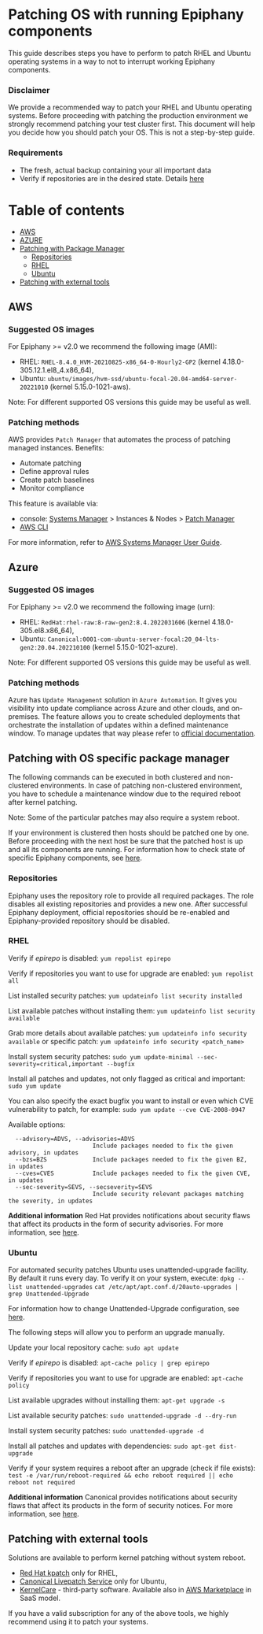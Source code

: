 # Patching OS with running Epiphany components

This guide describes steps you have to perform to patch RHEL and Ubuntu operating systems in a way to not to interrupt working Epiphany components.

### Disclaimer

We provide a recommended way to patch your RHEL and Ubuntu operating systems. Before proceeding with patching the production environment we strongly recommend patching your test cluster first.
This document will help you decide how you should patch your OS. This is not a step-by-step guide.

### Requirements

- The fresh, actual backup containing your all important data
- Verify if repositories are in the desired state. Details [here](#repositories)

# Table of contents

- [AWS](#aws)
- [AZURE](#azure)
- [Patching with Package Manager](#patching-with-package-manager)
  - [Repositories](#repositories)
  - [RHEL](#rhel)
  - [Ubuntu](#ubuntu)
- [Patching with external tools](#patching-with-external-tools)

## AWS

### Suggested OS images

For Epiphany >= v2.0 we recommend the following image (AMI):

- RHEL: `RHEL-8.4.0_HVM-20210825-x86_64-0-Hourly2-GP2` (kernel 4.18.0-305.12.1.el8_4.x86_64),
- Ubuntu: `ubuntu/images/hvm-ssd/ubuntu-focal-20.04-amd64-server-20221010` (kernel 5.15.0-1021-aws).

Note: For different supported OS versions this guide may be useful as well.

### Patching methods

AWS provides `Patch Manager` that automates the process of patching managed instances.
Benefits:

- Automate patching
- Define approval rules
- Create patch baselines
- Monitor compliance

This feature is available via:

- console: [Systems Manager](https://console.aws.amazon.com/systems-manager/) > Instances & Nodes > [Patch Manager](https://console.aws.amazon.com/systems-manager/patch-manager)
- [AWS CLI](https://docs.aws.amazon.com/systems-manager/latest/userguide/patch-manager-cli-commands.html)

For more information, refer to [AWS Systems Manager User Guide](https://docs.aws.amazon.com/systems-manager/latest/userguide/systems-manager-patch.html).

## Azure

### Suggested OS images

For Epiphany >= v2.0 we recommend the following image (urn):

- RHEL: `RedHat:rhel-raw:8-raw-gen2:8.4.2022031606` (kernel 4.18.0-305.el8.x86_64),
- Ubuntu: `Canonical:0001-com-ubuntu-server-focal:20_04-lts-gen2:20.04.202210100` (kernel 5.15.0-1021-azure).

Note: For different supported OS versions this guide may be useful as well.

### Patching methods

Azure has `Update Management` solution in `Azure Automation`. It gives you visibility into update compliance across Azure and other clouds, and on-premises. The feature allows you to create scheduled deployments that orchestrate the installation of updates within a defined maintenance window.
To manage updates that way please refer to [official documentation](https://docs.microsoft.com/en-us/azure/automation/update-management/update-mgmt-manage-updates-for-vm).

## Patching with OS specific package manager

The following commands can be executed in both clustered and non-clustered environments. In case of patching non-clustered environment, you have to schedule a maintenance window due to the required reboot after kernel patching.

Note: Some of the particular patches may also require a system reboot.

If your environment is clustered then hosts should be patched one by one. Before proceeding with the next host be sure that the patched host is up and all its components are running.
For information how to check state of specific Epiphany components, see [here](./MAINTENANCE.md).

### Repositories

Epiphany uses the repository role to provide all required packages. The role disables all existing repositories and provides a new one. After successful Epiphany deployment, official repositories should be re-enabled and Epiphany-provided repository should be disabled.

### RHEL

Verify if *epirepo* is disabled:
`yum repolist epirepo`

Verify if repositories you want to use for upgrade are enabled:
`yum repolist all`

List installed security patches:
`yum updateinfo list security installed`

List available patches without installing them:
`yum updateinfo list security available`

Grab more details about available patches:
`yum updateinfo info security available` or specific patch: `yum updateinfo info security <patch_name>`

Install system security patches:
`sudo yum update-minimal --sec-severity=critical,important --bugfix`

Install all patches and updates, not only flagged as critical and important:
`sudo yum update`

You can also specify the exact bugfix you want to install or even which CVE vulnerability to patch, for example:
`sudo yum update --cve CVE-2008-0947`

Available options:

```shell
  --advisory=ADVS, --advisories=ADVS
                        Include packages needed to fix the given advisory, in updates
  --bzs=BZS             Include packages needed to fix the given BZ, in updates
  --cves=CVES           Include packages needed to fix the given CVE, in updates
  --sec-severity=SEVS, --secseverity=SEVS
                        Include security relevant packages matching the severity, in updates
```

**Additional information**
Red Hat provides notifications about security flaws that affect its products in the form of security advisories. For more information, see [here](https://access.redhat.com/security/updates/advisory).

### Ubuntu

For automated security patches Ubuntu uses unattended-upgrade facility. By default it runs every day. To verify it on your system, execute:
`dpkg --list unattended-upgrades`
`cat /etc/apt/apt.conf.d/20auto-upgrades | grep Unattended-Upgrade`

For information how to change Unattended-Upgrade configuration, see [here](https://github.com/mvo5/unattended-upgrades/blob/master/README.md).

The following steps will allow you to perform an upgrade manually.

Update your local repository cache:
`sudo apt update`

Verify if *epirepo* is disabled:
`apt-cache policy | grep epirepo`

Verify if repositories you want to use for upgrade are enabled:
`apt-cache policy`

List available upgrades without installing them:
`apt-get upgrade -s`

List available security patches:
`sudo unattended-upgrade -d --dry-run`

Install system security patches:
`sudo unattended-upgrade -d`

Install all patches and updates with dependencies:
`sudo apt-get dist-upgrade`

Verify if your system requires a reboot after an upgrade (check if file exists):
`test -e /var/run/reboot-required && echo reboot required || echo reboot not required`

**Additional information**
Canonical provides notifications about security flaws that affect its products in the form of security notices. For more information, see [here](https://ubuntu.com/security/notices).

## Patching with external tools

Solutions are available to perform kernel patching without system reboot.

- [Red Hat kpatch](https://access.redhat.com/documentation/en-us/red_hat_enterprise_linux/7/html/kernel_administration_guide/applying_patches_with_kernel_live_patching) only for RHEL,
- [Canonical Livepatch Service](https://ubuntu.com/livepatch) only for Ubuntu,
- [KernelCare](https://www.kernelcare.com/) - third-party software. Available also in [AWS Marketplace](https://aws.amazon.com/marketplace/pp/B085ZLFK7B) in SaaS model.

If you have a valid subscription for any of the above tools, we highly recommend using it to patch your systems.
